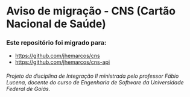 # Aviso de migração - CNS (Cartão Nacional de Saúde)
### Este repositório foi migrado para:
* https://github.com/jhemarcos/cns
* https://github.com/jhemarcos/cns-api

###### Projeto da disciplina de Integração II ministrada pelo professor Fábio Lucena, docente do curso de Engenharia de Software da Universidade Federal de Goiás.
